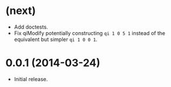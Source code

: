 # (next)

* Add doctests.
* Fix qiModify potentially constructing `qi 1 0 5 1` instead of the equivalent
  but simpler `qi 1 0 0 1`.

# 0.0.1 (2014-03-24)

* Initial release.
